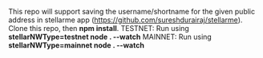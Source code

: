 This repo will support saving the username/shortname for the given public address in stellarme app (https://github.com/sureshdurairaj/stellarme).
Clone this repo, then **npm install**.
TESTNET: Run using **stellarNWType=testnet node . --watch**
MAINNET: Run using **stellarNWType=mainnet node . --watch**